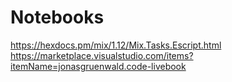 # Notebooks

https://hexdocs.pm/mix/1.12/Mix.Tasks.Escript.html
https://marketplace.visualstudio.com/items?itemName=jonasgruenwald.code-livebook
